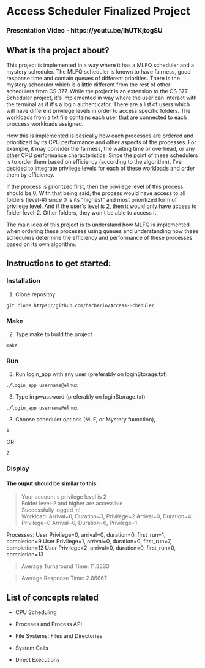 # Access Scheduler Finalized Project

<h3> Presentation Video - https://youtu.be/lhUTKjtogSU </h1>


## What is the project about?

This project is implemented in a way where it has a MLFQ scheduler and a mystery scheduler. The MLFQ scheduler is known to have fairness, good response time and contain queues of different priorities. There is the mystery scheduler which is a little different from the rest of other schedulers from CS 377. While the project is an extension to the CS 377 Scheduler project, it's implemented in way where the user can interact with the terminal as if it's a login authenticator. There are a list of users which will have different privilege levels in order to access specific folders. The workloads from a txt file contains each user that are connected to each proccess workloads assigned. 

How this is implemented is basically how each processes are ordered and prioritized by its CPU performance and other aspects of the processes. For example, it may consider the fairness, the waiting time or overhead, or any other CPU performance characteristics. Since the point of these schedulers is to order them based on efficiency (according to the algorithm), I've decided to integrate privilege levels for each of these workloads and order them by efficiency.

If the process is prioritzed first, then the privilege level of this process should be 0. With that being said, the process would have access to all folders (level-#) since 0 is its "highest" and most prioritized form of privilege level. And if the user's level is 2, then it would only have access to folder level-2. Other folders, they won't be able to access it.

The main idea of this project is to understand how MLFQ is implemented when ordering these processes using queues and understanding how these schedulers determine the efficiency and performance of these processes based on its own algorithm.

## Instructions to get started:
### Installation
1. Clone repositoy
```
git clone https://github.com/hacherio/Access-Scheduler
```
### Make
2. Type make to build the project
```
make
```
### Run
3. Run login_app with any user (preferably on loginStorage.txt)
```
./login_app username@elnux
```
3. Type in pwassword (preferably on loginStorage.txt)
```
./login_app username@elnux
```
3. Choose scheduler options (MLF, or Mystery fuunction), 
```
1 
```
OR
```
2
```
### Display
#### The ouput should be similar to this:
>Your account's privilege level is 2<br>
>Folder level-2 and higher are accessible<br>
>Successfully logged in!<br>
>Workload:
         Arrival=0, Duration=3, Privilege=2
         Arrival=0, Duration=4, Privilege=0
         Arrival=0, Duration=6, Privilege=1

Processes:
         User Privilege=0, arrival=0, duration=0, first_run=1, completion=9
         User Privilege=1, arrival=0, duration=0, first_run=7, completion=12
         User Privilege=2, arrival=0, duration=0, first_run=0, completion=13
<br>
>Average Turnaround Time: 11.3333<br>

>Average Response Time:   2.66667 <br>

## List of concepts related

- CPU Scheduling

- Proceses and Process API

- File Systems: Files and Directories

- System Calls

- Direct Executions





